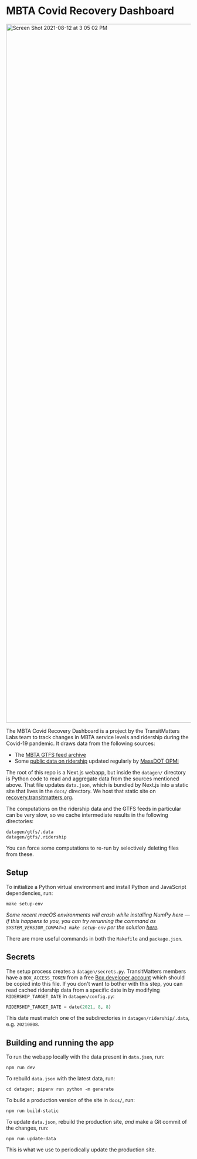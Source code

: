 # MBTA Covid Recovery Dashboard

<img width="1904" alt="Screen Shot 2021-08-12 at 3 05 02 PM" src="https://user-images.githubusercontent.com/2208769/129256786-5ac21cce-2d5a-42c3-823a-5533804c2abd.png">


The MBTA Covid Recovery Dashboard is a project by the TransitMatters Labs team to track changes in MBTA service levels and ridership during the Covid-19 pandemic. It draws data from the following sources:

- The [MBTA GTFS feed archive](https://cdn.mbta.com/archive/archived_feeds.txt)
- Some [public data on ridership](https://massdot.app.box.com/s/21j0q5di9ewzl0abt6kdh5x8j8ok9964) updated regularly by [MassDOT OPMI](https://www.mass.gov/transportation-performance)

The root of this repo is a Next.js webapp, but inside the `datagen/` directory is Python code to read and aggregate data from the sources mentioned above. That file updates `data.json`, which is bundled by Next.js into a static site that lives in the `docs/` directory. We host that static site on [recovery.transitmatters.org](https://recovery.transmitmatters.org).

The computations on the ridership data and the GTFS feeds in particular can be very slow, so we cache intermediate results in the following directories:

```
datagen/gtfs/.data
datagen/gtfs/.ridership
```

You can force some computations to re-run by selectively deleting files from these.

## Setup

To initialize a Python virtual environment and install Python and JavaScript dependencies, run:

```
make setup-env
```

_Some recent macOS environments will crash while installing NumPy here — if this happens to you, you can try rerunning the command as `SYSTEM_VERSION_COMPAT=1 make setup-env` per the solution [here](https://github.com/pypa/pipenv/issues/4576#issuecomment-751639556)._

There are more useful commands in both the `Makefile` and `package.json`.


## Secrets

The setup process creates a `datagen/secrets.py`. TransitMatters members have a `BOX_ACCESS_TOKEN` from a free [Box developer account](https://developer.box.com/guides/authentication/tokens/) which should be copied into this file. If you don't want to bother with this step, you can read cached ridership data from a specific date in by modifying `RIDERSHIP_TARGET_DATE` in `datagen/config.py`:

```py
RIDERSHIP_TARGET_DATE = date(2021, 8, 8)
```

This date must match one of the subdirectories in `datagen/ridership/.data`, e.g. `20210808`.

## Building and running the app

To run the webapp locally with the data present in `data.json`, run:

```
npm run dev
```

To rebuild `data.json` with the latest data, run:

```
cd datagen; pipenv run python -m generate
```

To build a production version of the site in `docs/`, run:

```
npm run build-static
```

To update `data.json`, rebuild the production site, _and_ make a Git commit of the changes, run:

```
npm run update-data
```

This is what we use to periodically update the production site.